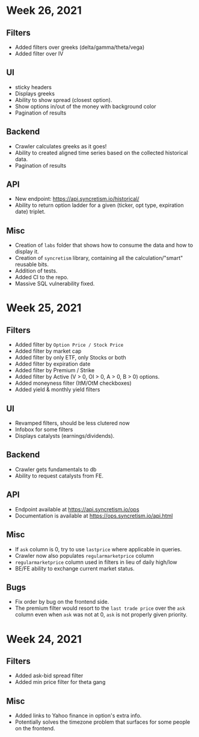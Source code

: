 # Week 26, 2021

## Filters
* Added filters over greeks (delta/gamma/theta/vega)
* Added filter over IV

## UI
* sticky headers
* Displays greeks
* Ability to show spread (closest option).
* Show options in/out of the money with background color
* Pagination of results

## Backend
* Crawler calculates greeks as it goes!
* Ability to created aligned time series based on the collected historical data.
* Pagination of results

## API
* New endpoint: https://api.syncretism.io/historical/
* Ability to return option ladder for a given (ticker, opt type, expiration date) triplet.

## Misc
* Creation of `labs` folder that shows how to consume the data and how to display it.
* Creation of `syncretism` library, containing all the calculation/"smart" reusable bits.
* Addition of tests.
* Added CI to the repo.
* Massive SQL vulnerability fixed.

# Week 25, 2021

## Filters
* Added filter by `Option Price / Stock Price`
* Added filter by market cap
* Added filter by only ETF, only Stocks or both
* Added filter by expiration date
* Added filter by Premium / Strike
* Added filter by Active (V > 0, OI > 0, A > 0, B > 0) options.
* Added moneyness filter (ItM/OtM checkboxes)
* Added yield & monthly yield filters

## UI
* Revamped filters, should be less clutered now
* Infobox for some filters
* Displays catalysts (earnings/dividends).

## Backend
* Crawler gets fundamentals to db
* Ability to request catalysts from FE.

## API
* Endpoint available at https://api.syncretism.io/ops
* Documentation is available at https://ops.syncretism.io/api.html

## Misc
* If `ask` column is 0, try to use `lastprice` where applicable in queries.
* Crawler now also populates `regularmarketprice` column
* `regularmarketprice` column used in filters in lieu of daily high/low
* BE/FE ability to exchange current market status.

## Bugs
* Fix order by bug on the frontend side.
* The premium filter would resort to the `last trade price` over the `ask` column even when `ask` was  not at 0, `ask` is not properly given priority.

# Week 24, 2021

## Filters
* Added ask-bid spread filter
* Added min price filter for theta gang

## Misc
* Added links to Yahoo finance in option's extra info.
* Potentially solves the timezone problem that surfaces for some people on the frontend.
